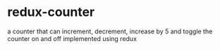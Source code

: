 # redux-counter
a counter that can increment, decrement, increase by 5 and toggle the counter on and off implemented using redux
